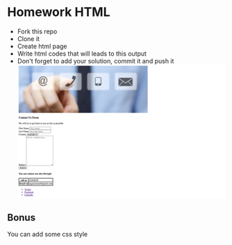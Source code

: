 # Homework HTML

* Fork this repo 
* Clone it 
* Create html page
* Write html codes that will leads to this output
* Don't forget to add your solution, commit it and push it 
![output answer](images/Output.png)

## Bonus 
You can add some css style

